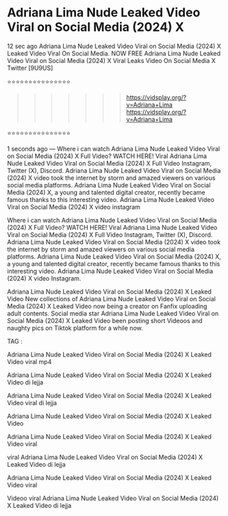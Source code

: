 ﻿# Adriana Lima Nude Leaked Video Viral on Social Media (2024) X



12 sec ago Adriana Lima Nude Leaked Video Viral on Social Media (2024) X Leaked Video Viral On Social Media. NOW FREE Adriana Lima Nude Leaked Video Viral on Social Media (2024) X Viral Leaks Video On Social Media X Twitter [9U9US]

⭐⭐⭐⭐⭐⭐⭐⭐⭐⭐⭐⭐⭐⭐⭐

>>>>>>> https://vidsplay.org/?v=Adriana+Lima
>>>>>>> https://vidsplay.org/?v=Adriana+Lima

⭐⭐⭐⭐⭐⭐⭐⭐⭐⭐⭐⭐⭐⭐⭐



1 seconds ago — Where i can watch Adriana Lima Nude Leaked Video Viral on Social Media (2024) X Full Video? WATCH HERE! Viral Adriana Lima Nude Leaked Video Viral on Social Media (2024) X Full Video Instagram, Twitter (X), Discord. Adriana Lima Nude Leaked Video Viral on Social Media (2024) X video took the internet by storm and amazed viewers on various social media platforms. Adriana Lima Nude Leaked Video Viral on Social Media (2024) X, a young and talented digital creator, recently became famous thanks to this interesting video. Adriana Lima Nude Leaked Video Viral on Social Media (2024) X video instagram

Where i can watch Adriana Lima Nude Leaked Video Viral on Social Media (2024) X Full Video? WATCH HERE! Viral Adriana Lima Nude Leaked Video Viral on Social Media (2024) X Full Video Instagram, Twitter (X), Discord. Adriana Lima Nude Leaked Video Viral on Social Media (2024) X video took the internet by storm and amazed viewers on various social media platforms. Adriana Lima Nude Leaked Video Viral on Social Media (2024) X, a young and talented digital creator, recently became famous thanks to this interesting video. Adriana Lima Nude Leaked Video Viral on Social Media (2024) X video Instagram.

Adriana Lima Nude Leaked Video Viral on Social Media (2024) X Leaked Video New collections of Adriana Lima Nude Leaked Video Viral on Social Media (2024) X Leaked Video now being a creator on Fanfix uploading adult contents. Social media star Adriana Lima Nude Leaked Video Viral on Social Media (2024) X Leaked Video been posting short Videoos and naughty pics on Tiktok platform for a while now.

TAG :

 

Adriana Lima Nude Leaked Video Viral on Social Media (2024) X Leaked Video viral mp4

 

Adriana Lima Nude Leaked Video Viral on Social Media (2024) X Leaked Video di lejja

 

Adriana Lima Nude Leaked Video Viral on Social Media (2024) X Leaked Video viral di lejja

 

Adriana Lima Nude Leaked Video Viral on Social Media (2024) X Leaked Video

 

Adriana Lima Nude Leaked Video Viral on Social Media (2024) X Leaked Video viral

 

viral Adriana Lima Nude Leaked Video Viral on Social Media (2024) X Leaked Video di lejja

 

Adriana Lima Nude Leaked Video Viral on Social Media (2024) X Leaked Video viral

 

Videoo viral Adriana Lima Nude Leaked Video Viral on Social Media (2024) X Leaked Video di lejja
